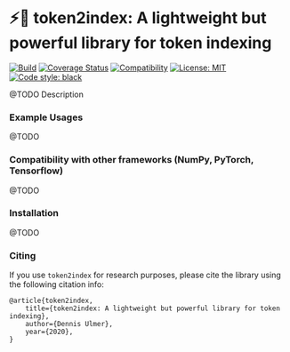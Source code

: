 # :zap::card_index: token2index: A lightweight but powerful library for token indexing

[![Build](https://travis-ci.org/Kaleidophon/token2index.svg?branch=master)]()
[![Coverage Status](https://coveralls.io/repos/github/Kaleidophon/token2index/badge.svg?branch=master)](https://coveralls.io/github/Kaleidophon/token2index?branch=master)
[![Compatibility](https://img.shields.io/badge/Python-3.5%20%7C%203.6%20%7C%203.7%20%7C%203.8-blue)]()
[![License: MIT](https://img.shields.io/badge/License-MIT-yellow.svg)](https://opensource.org/licenses/MIT)
[![Code style: black](https://img.shields.io/badge/code%20style-black-000000.svg)](https://github.com/python/black)

@TODO Description

### Example Usages

@TODO

### Compatibility with other frameworks (NumPy, PyTorch, Tensorflow)

@TODO

### Installation

@TODO

### Citing

If you use ``token2index`` for research purposes, please cite the library using the following citation info:

    @article{token2index,
        title={token2index: A lightweight but powerful library for token indexing},
        author={Dennis Ulmer},
        year={2020},
    }
